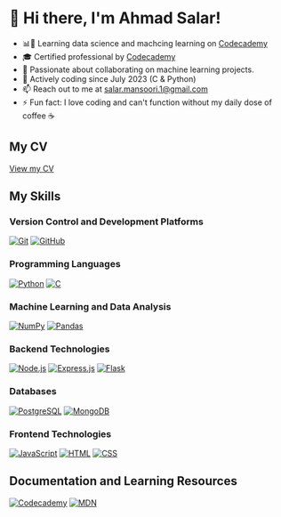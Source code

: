 # 👋 Hi there, I'm Ahmad Salar!

- 📊🤖 Learning data science and machcing learning on [Codecademy](https://www.codecademy.com/) 
- 🎓 Certified professional by [Codecademy](https://www.codecademy.com/profiles/2003salar/certificates/810f53d14de24b938cc13c7c2af1e686)
- 👯 Passionate about collaborating on machine learning projects.
- 💬 Actively coding since July 2023 (C & Python)
- 📫 Reach out to me at [salar.mansoori.1@gmail.com](mailto:salar.mansoori.1@gmail.com)
- ⚡ Fun fact: I love coding and can't function without my daily dose of coffee ☕ 

## My CV
[View my CV](https://drive.google.com/file/d/1S7FvV6OzEV1_ibu3GYeuxO1KcJwzaAop/view?usp=sharing)

## My Skills

### Version Control and Development Platforms
[![Git](https://img.shields.io/badge/Git-F05032?style=for-the-badge&logo=git&logoColor=white)](https://git-scm.com/)
[![GitHub](https://img.shields.io/badge/GitHub-181717?style=for-the-badge&logo=github&logoColor=white)](https://github.com/)

### Programming Languages
[![Python](https://img.shields.io/badge/Python-3776AB?style=for-the-badge&logo=python&logoColor=white)](https://www.python.org/)
[![C](https://img.shields.io/badge/C-A8B9CC?style=for-the-badge&logo=c&logoColor=white)](https://en.wikipedia.org/wiki/C_(programming_language))

### Machine Learning and Data Analysis
[![NumPy](https://img.shields.io/badge/NumPy-013243?style=for-the-badge&logo=numpy&logoColor=white)](https://numpy.org/)
[![Pandas](https://img.shields.io/badge/Pandas-150458?style=for-the-badge&logo=pandas&logoColor=white)](https://pandas.pydata.org/)

### Backend Technologies
[![Node.js](https://img.shields.io/badge/Node.js-339933?style=for-the-badge&logo=node.js&logoColor=white)](https://nodejs.org/)
[![Express.js](https://img.shields.io/badge/Express.js-000000?style=for-the-badge&logo=express&logoColor=white)](https://expressjs.com/)
[![Flask](https://img.shields.io/badge/Flask-000000?style=for-the-badge&logo=flask&logoColor=white)](https://palletsprojects.com/p/flask/)

### Databases
[![PostgreSQL](https://img.shields.io/badge/PostgreSQL-336791?style=for-the-badge&logo=postgresql&logoColor=white)](https://www.postgresql.org/)
[![MongoDB](https://img.shields.io/badge/MongoDB-47A248?style=for-the-badge&logo=mongodb&logoColor=white)](https://www.mongodb.com/)

### Frontend Technologies
[![JavaScript](https://img.shields.io/badge/JavaScript-F7DF1E?style=for-the-badge&logo=javascript&logoColor=black)](https://developer.mozilla.org/en-US/docs/Web/JavaScript)
[![HTML](https://img.shields.io/badge/HTML5-E34F26?style=for-the-badge&logo=html5&logoColor=white)](https://developer.mozilla.org/en-US/docs/Web/HTML)
[![CSS](https://img.shields.io/badge/CSS3-1572B6?style=for-the-badge&logo=css3&logoColor=white)](https://developer.mozilla.org/en-US/docs/Web/CSS)

## Documentation and Learning Resources
[![Codecademy](https://img.shields.io/badge/Codecademy-FFF0E5?style=for-the-badge&logo=codecademy&logoColor=303347)](https://www.codecademy.com/profiles/2003salar)
[![MDN](https://img.shields.io/badge/MDN-000000?style=for-the-badge&logo=mozilla&logoColor=white)](https://developer.mozilla.org/)

